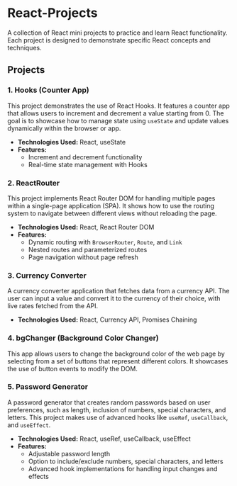 # React-Projects

A collection of React mini projects to practice and learn React functionality. Each project is designed to demonstrate specific React concepts and techniques.

## Projects

### 1. Hooks (Counter App)
This project demonstrates the use of React Hooks. It features a counter app that allows users to increment and decrement a value starting from 0. The goal is to showcase how to manage state using `useState` and update values dynamically within the browser or app.

- **Technologies Used:** React, useState
- **Features:**
  - Increment and decrement functionality
  - Real-time state management with Hooks

### 2. ReactRouter
This project implements React Router DOM for handling multiple pages within a single-page application (SPA). It shows how to use the routing system to navigate between different views without reloading the page.

- **Technologies Used:** React, React Router DOM
- **Features:**
  - Dynamic routing with `BrowserRouter`, `Route`, and `Link`
  - Nested routes and parameterized routes
  - Page navigation without page refresh

### 3. Currency Converter
A currency converter application that fetches data from a currency API. The user can input a value and convert it to the currency of their choice, with live rates fetched from the API.

- **Technologies Used:** React, Currency API, Promises Chaining

### 4. bgChanger (Background Color Changer)
This app allows users to change the background color of the web page by selecting from a set of buttons that represent different colors. It showcases the use of button events to modify the DOM.

### 5. Password Generator
A password generator that creates random passwords based on user preferences, such as length, inclusion of numbers, special characters, and letters. This project makes use of advanced hooks like `useRef`, `useCallback`, and `useEffect`.

- **Technologies Used:** React, useRef, useCallback, useEffect
- **Features:**
  - Adjustable password length
  - Option to include/exclude numbers, special characters, and letters
  - Advanced hook implementations for handling input changes and effects

